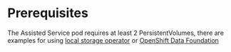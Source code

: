 # Prerequisites
The Assisted Service pod requires at least 2 PersistentVolumes, there are examples for using [local storage operator](./local-volume/) or [OpenShift Data Foundation](./odf/)

